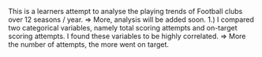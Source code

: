 This is a learners attempt to analyse the playing trends of Football clubs over 12 seasons / year.
=> More, analysis will be added soon.
1.) I compared two categorical variables, namely total scoring attempts and on-target scoring attempts. 
    I found these variables to be highly correlated.
    => More the number of attempts, the more went on target.
